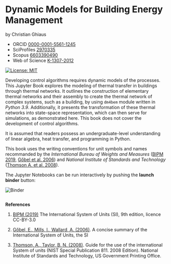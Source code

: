 # Dynamic Models for Building Energy Management

by Christian Ghiaus
- ORCID [0000-0001-5561-1245](https://orcid.org/0000-0001-5561-1245)
- SciProfiles [2970335](https://sciprofiles.com/profile/2970335)
- Scopus [6603390490](https://www.scopus.com/authid/detail.uri?authorId=6603390490)
- Web of Science [K-1307-2012](https://www.webofscience.com/wos/author/record/1651371)

[![License: MIT](https://img.shields.io/badge/License-MIT-yellow.svg)](https://github.com/cghiaus/dm4bem_book/blob/main/LICENSE)

Developing control algorithms requires dynamic models of the processes. This Jupyter Book explores the modeling of thermal transfer in buildings through thermal networks. It outlines the construction of elementary thermal networks and their assembly to create the thermal network of complex systems, such as a building, by using `dm4bem` module written in _Python 3.9_. Additionally, it presents the transformation of these thermal networks into state-space representation, which can then serve for simulations, as demonstrated here. This book does not cover the development of control algorithms.

It is assumed that readers possess an undergraduate-level understanding of linear algebra, heat transfer, and programming in Python.

This book uses the writing conventions for unit symbols and names recommanded by the *International Bureau of Weights and Measures* ([BIPM 2019](https://www.bipm.org/documents/20126/41483022/SI-Brochure-9-EN.pdf/2d2b50bf-f2b4-9661-f402-5f9d66e4b507?version=1.11&t=1671101192839&download=true), [Gőbel et al. 2006](https://www.bipm.org/documents/20126/41483022/SI-Brochure-9-concise-EN.pdf/2fda4656-e236-0fcb-3867-36ca74eea4e3)) and *National Institute of Standards and Technology* ([Thomson A. et al. 2008](https://nvlpubs.nist.gov/nistpubs/Legacy/SP/nistspecialpublication811e2008.pdf)).

The Jupyter Notebooks can be run interactively by pushing the __launch binder__ button:

![Binder](https://mybinder.org/badge_logo.svg)  

```{tableofcontents}
```

__References__
1. [BIPM (2019)](https://www.bipm.org/documents/20126/41483022/SI-Brochure-9-EN.pdf/2d2b50bf-f2b4-9661-f402-5f9d66e4b507?version=1.11&t=1671101192839&download=true) The International System of Units (SI), 9th edition, licence CC-BY-3.0

2. [Gőbel, E., Mills, I., Wallard,  A. (2006)](https://www.bipm.org/documents/20126/41483022/SI-Brochure-9-concise-EN.pdf/2fda4656-e236-0fcb-3867-36ca74eea4e3). A concise summary of the International System of Units, the SI

3. [Thomson, A., Taylor, B. N. (2008)](https://nvlpubs.nist.gov/nistpubs/Legacy/SP/nistspecialpublication811e2008.pdf). Guide for the use of the international System of units (NIST Special Publication 811․ 2008 Edition). National Institute of Standards and Technology, US Government Printing Office.